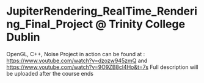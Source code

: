 # JupiterRendering_RealTime_Rendering_Final_Project @ Trinity College Dublin
OpenGL, C++, Noise
Project in action can be found at : https://www.youtube.com/watch?v=dzozw945zmQ and https://www.youtube.com/watch?v=9O9ZB8cl4Ho&t=7s
Full description will be uploaded after the course ends
